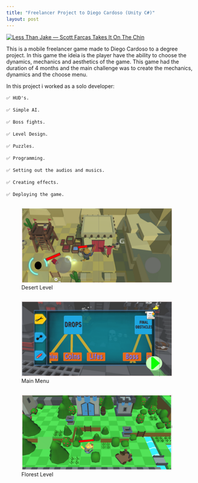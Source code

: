 ```yaml
---
title: "Freelancer Project to Diego Cardoso (Unity C#)"
layout: post
---
```


[![Less Than Jake — Scott Farcas Takes It On The Chin](https://img.youtube.com/vi/cp1yax5sLmA/0.jpg)](https://youtu.be/cp1yax5sLmA)



This is a mobile freelancer game made to Diego Cardoso to a degree project. In this game the ideia is the player have the ability to choose the dynamics, mechanics and aesthetics of the game.
This game had the duration of 4 months and the main challenge was to create the mechanics, dynamics and the choose menu.


In this project i worked as a solo developer:

    ✅ HUD's.
    
    ✅ Simple AI.
    
    ✅ Boss fights.
    
    ✅ Level Design.
    
    ✅ Puzzles.
    
    ✅ Programming.
    
    ✅ Setting out the audios and musics.
    
    ✅ Creating effects.
    
    ✅ Deploying the game.
    


<div class="row">
  <div class="column">    
     <figure>
            <img src="/assets/fontawesome/dog01.png" width="400" height="200" alt="Desert Level"> 
          <figcaption>Desert Level</figcaption>
    </figure>
  </div>
  <div class="column">
     <figure>
        <img src="/assets/fontawesome/dog02.png" width="400" height="200" alt="Main Menu">  
      <figcaption>Main Menu</figcaption>         
      </figure>
  </div>  
     <div class="column">
     <figure>
        <img src="/assets/fontawesome/dog03.png" width="400" height="200" alt="Florest Level">  
      <figcaption>Florest Level</figcaption>         
      </figure>
  </div>  
</div>
